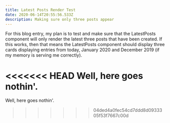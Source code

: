 ```yaml
---
title: Latest Posts Render Test
date: 2020-06-14T20:55:56.533Z
description: Making sure only three posts appear
---
```

For this blog entry, my plan is to test and make sure that the LatestPosts component will only render the latest three posts that have been created. If this works, then that means the LatestPosts component should display three cards displaying entries from today, January 2020 and December 2019 (if my memory is serving me correctly).

<<<<<<< HEAD
Well, here goes nothin'.
=======
Well, here goes nothin'.
>>>>>>> 04ded4a0fec54cd7ddd8d0933305f53f7667c00d
